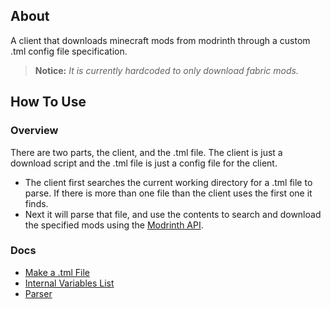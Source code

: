 ## About
A client that downloads minecraft mods from modrinth through a custom .tml config file specification.

> **Notice:**
> _It is currently hardcoded to only download fabric mods._

## How To Use
### Overview
There are two parts, the client, and the .tml file. The client is just a download script
and the .tml file is just a config file for the client.
- The client first searches the current working directory for a .tml file to parse. If there is more than one file than the client uses the first one it finds.
- Next it will parse that file, and use the contents to search and download the specified mods using the [Modrinth API](https://docs.modrinth.com/api/).

### Docs
- [Make a .tml File](docs/tml-file.md)
- [Internal Variables List](docs/variables.md)
- [Parser](docs/parser.md)

